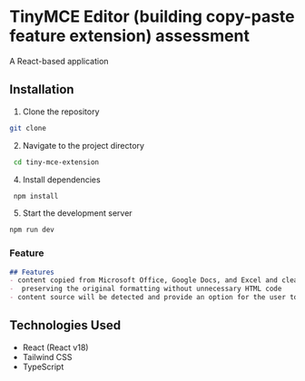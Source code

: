 # TinyMCE Editor (building copy-paste feature extension) assessment

A React-based application

## Installation

1. Clone the repository

```bash
git clone
```
2. Navigate to the project directory
```bash
 cd tiny-mce-extension
 ```
 4. Install dependencies
```bash
 npm install
```
 5. Start the development server
 ```bash
 npm run dev
```
### **Feature**
```markdown
## Features
- content copied from Microsoft Office, Google Docs, and Excel and cleaned up effectively
-  preserving the original formatting without unnecessary HTML code
- content source will be detected and provide an option for the user to choose whether to keep the formatting or paste without it.
````

## Technologies Used
- React (React v18)
- Tailwind CSS
- TypeScript
